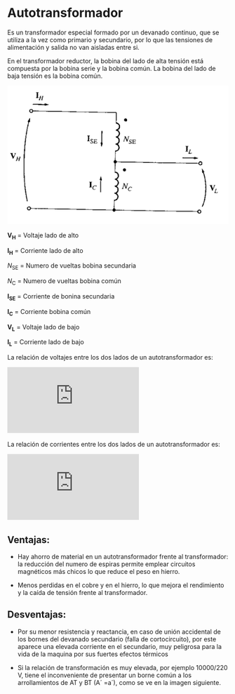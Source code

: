 # Autotransformador
Es un transformador especial formado por un devanado continuo, que se utiliza a la vez como primario y secundario, por lo que las tensiones de alimentación y salida no van aisladas entre si.

En el transformador reductor, la bobina del lado de alta tensión está compuesta por la bobina serie y la bobina común. La bobina del lado de baja tensión es la bobina común.

![Autotransformador](imagenes/autotransformador1.png "Autotransformador Reductor")

**V<sub>H</sub>** = Voltaje lado de alto

**I<sub>H</sub>** = Corriente lado de alto

_N_<sub>SE</sub> = Numero de vueltas bobina secundaria

_N_<sub>C</sub> = Numero de vueltas bobina común

**I<sub>SE</sub>** = Corriente de bonina secundaria

**I<sub>C</sub>** = Corriente bobina común

**V<sub>L</sub>** = Voltaje lado de bajo
 
**I<sub>L</sub>** = Corriente lado de bajo

La relación de voltajes entre los dos lados de un autotransformador es:

![](http://www.sciweavers.org/tex2img.php?eq=%20%5Cfrac%7BV_L%7D%7BV_H%7D%3D%20%5Cfrac%7BN_C%7D%7BN_%7BSE%7D%2BN_C%7D%20%20&bc=White&fc=Black&im=jpg&fs=12&ff=arev&edit=0)  

La relación de corrientes entre los dos lados de un autotransformador es:

![](http://www.sciweavers.org/tex2img.php?eq=%20%5Cfrac%7BI_L%7D%7BI_H%7D%3D%20%5Cfrac%7BN_%7BSE%7D%2BN_C%7D%7BN_C%7D%20%20&bc=White&fc=Black&im=jpg&fs=12&ff=arev&edit=0)


## Ventajas: 
+ Hay ahorro de material en un autotransformador frente al transformador: la reducción del numero de espiras permite emplear circuitos magnéticos más chicos lo que reduce el peso en hierro.

+ Menos perdidas en el cobre y en el hierro, lo que mejora el rendimiento y la caída de tensión frente al transformador.

## Desventajas:

+ Por su menor resistencia y reactancia, en caso de unión accidental de los bornes del devanado secundario (falla de cortocircuito), por este aparece una elevada corriente en el secundario, muy peligrosa para la vida de la maquina por sus fuertes efectos térmicos

+ Si la relación de transformación es muy elevada, por ejemplo 10000/220 V, tiene el inconveniente de presentar un borne común a los arrollamientos de AT y BT (A´ =a´), como se ve en la imagen siguiente.

